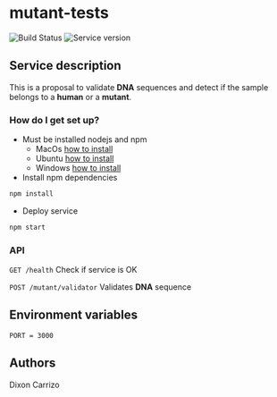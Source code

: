 
# mutant-tests
![Build Status](https://img.shields.io/badge/Build-passing-success>)
![Service version](https://img.shields.io/badge/Version-v0.0.1-informational)

## Service description
This is a proposal to validate **DNA** sequences and detect if the sample belongs to a **human** or a **mutant**.

### How do I get set up? ###

* Must be installed nodejs and npm
  * MacOs [how to install](https://medium.com/javascript-comunidad/c%C3%B3mo-instalar-node-js-y-npm-en-mac-9d80f26fb88d)
  * Ubuntu [how to install](https://www.digitalocean.com/community/tutorials/how-to-install-node-js-on-ubuntu-18-04)
  * Windows [how to install](https://phoenixnap.com/kb/install-node-js-npm-on-windows)
* Install npm dependencies
```sh
npm install
```
* Deploy service
```sh
npm start
```
### API

`GET /health` Check if service is OK

`POST /mutant/validator` Validates **DNA** sequence


## Environment variables
```
PORT = 3000
```

## Authors

Dixon Carrizo
